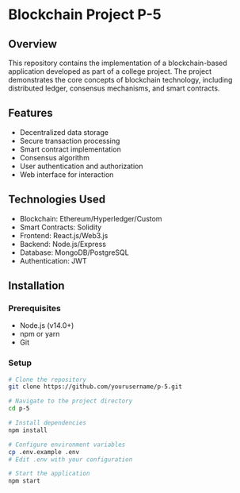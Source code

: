 # Blockchain Project P-5

## Overview
This repository contains the implementation of a blockchain-based application developed as part of a college project. The project demonstrates the core concepts of blockchain technology, including distributed ledger, consensus mechanisms, and smart contracts.

## Features
- Decentralized data storage
- Secure transaction processing
- Smart contract implementation
- Consensus algorithm
- User authentication and authorization
- Web interface for interaction

## Technologies Used
- Blockchain: Ethereum/Hyperledger/Custom
- Smart Contracts: Solidity
- Frontend: React.js/Web3.js
- Backend: Node.js/Express
- Database: MongoDB/PostgreSQL
- Authentication: JWT

## Installation

### Prerequisites
- Node.js (v14.0+)
- npm or yarn
- Git

### Setup
```bash
# Clone the repository
git clone https://github.com/yourusername/p-5.git

# Navigate to the project directory
cd p-5

# Install dependencies
npm install

# Configure environment variables
cp .env.example .env
# Edit .env with your configuration

# Start the application
npm start
```